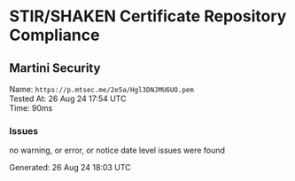 # STIR/SHAKEN Certificate Repository Compliance

## Martini Security

Name: `https://p.mtsec.me/2e5a/Hgl3DNJMU6UO.pem`\
Tested At: 26 Aug 24 17:54 UTC\
Time: 90ms

### Issues

no warning, or error, or notice date level issues were found

Generated: 26 Aug 24 18:03 UTC